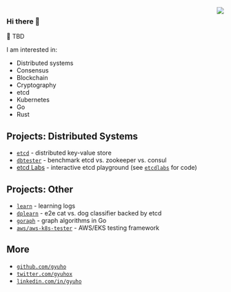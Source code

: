 <img align="right" src="https://github-readme-stats.vercel.app/api?username=gyuho&show_icons=true">

### Hi there 👋

🔭 TBD

I am interested in:

- Distributed systems
- Consensus
- Blockchain
- Cryptography
- etcd
- Kubernetes
- Go
- Rust

## Projects: Distributed Systems

- [`etcd`](https://github.com/etcd-io/etcd/graphs/contributors) - distributed key-value store
- [`dbtester`](https://github.com/etcd-io/dbtester) - benchmark etcd vs. zookeeper vs. consul
- [etcd Labs](http://play.etcd.io) - interactive etcd playground (see [`etcdlabs`](https://github.com/etcd-io/etcdlabs) for code)

## Projects: Other

- [`learn`](https://github.com/gyuho/learn) - learning logs
- [`dplearn`](https://github.com/gyuho/dplearn) - e2e cat vs. dog classifier backed by etcd 
- [`goraph`](https://github.com/gyuho/goraph) - graph algorithms in Go
- [`aws/aws-k8s-tester`](https://github.com/aws/aws-k8s-tester) - AWS/EKS testing framework

## More

- <a href="https://github.com/gyuho" target="_blank">`github.com/gyuho`</a>
- <a href="https://twitter.com/gyuhox" target="_blank">`twitter.com/gyuhox`</a>
- <a href="https://www.linkedin.com/in/gyuho/" target="_blank">`linkedin.com/in/gyuho`</a>


